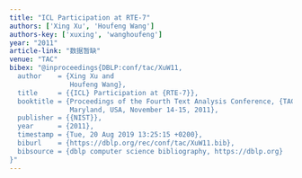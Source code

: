 ```yaml
---
title: "ICL Participation at RTE-7"
authors: ['Xing Xu', 'Houfeng Wang']
authors-key: ['xuxing', 'wanghoufeng']
year: "2011"
article-link: "数据暂缺"
venue: "TAC"
bibex: "@inproceedings{DBLP:conf/tac/XuW11,
  author    = {Xing Xu and
               Houfeng Wang},
  title     = {{ICL} Participation at {RTE-7}},
  booktitle = {Proceedings of the Fourth Text Analysis Conference, {TAC} 2011, Gaithersburg,
               Maryland, USA, November 14-15, 2011},
  publisher = {{NIST}},
  year      = {2011},
  timestamp = {Tue, 20 Aug 2019 13:25:15 +0200},
  biburl    = {https://dblp.org/rec/conf/tac/XuW11.bib},
  bibsource = {dblp computer science bibliography, https://dblp.org}
}"
---
```

